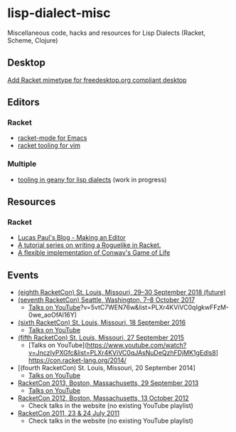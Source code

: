 # lisp-dialect-misc
Miscellaneous code, hacks and resources for Lisp Dialects (Racket, Scheme, Clojure)

## Desktop

[Add Racket mimetype for freedesktop.org compliant desktop](desktop/install_racket_mimetype.sh)

## Editors

### Racket
* [racket-mode for Emacs](https://github.com/greghendershott/racket-mode)
* [racket tooling for vim](https://github.com/wlangstroth/vim-racket)

### Multiple
* [tooling in geany for lisp dialects](https://github.com/quipa/geany/tree/lisp_dialects) (work in progress)

## Resources

### Racket
* [Lucas Paul's Blog - Making an Editor](www.cs.yale.edu/homes/lucas.paul/posts/2017-07-31-making-an-editor.html)
* [A tutorial series on writing a Roguelike in Racket.](https://github.com/jpverkamp/racket-roguelike)
* [A flexible implementation of Conway's Game of Life](https://www.refsmmat.com/posts/2016-01-25-conway-game-of-life.html)


## Events 
* [(eighth RacketCon) St. Louis, Missouri, 29–30 September 2018 (future)](https://con.racket-lang.org/)
* [(seventh RacketCon) Seattle, Washington, 7–8 October 2017](http://con.racket-lang.org/2017)
    * [Talks on YouTube](https://www.youtube.com/watch)?v=5vtC7WEN76w&list=PLXr4KViVC0qIgkwFFzM-0we_aoOfAl16Y)
* [(sixth RacketCon) St. Louis, Missouri, 18 September  2016](https://con.racket-lang.org/2016/)
    * [Talks on YouTube](https://www.youtube.com/watch?v=nOyIKCszNeI&list=PLXr4KViVC0qKSiKGO6Vz9EtxUfKPb1Ma0)
* [(fifth RacketCon) St. Louis, Missouri, 27 September 2015](https://con.racket-lang.org/2015/)
    * [Talks on YouTube](https://www.youtube.com/watch?v=JnczIyPXGfc&list=PLXr4KViVC0qJAsNuDeQzhFDjMK1gEdls8]
    https://con.racket-lang.org/2014/
* [(fourth RacketCon) St. Louis, Missouri, 20 September 2014]
    * [Talks on YouTube](https://www.youtube.com/watch?v=2ZrM0aYaqJM&list=PLXr4KViVC0qI9t3lizitiFJ1cFIeN2Gdh)
* [RacketCon 2013, Boston, Massachusetts, 29 September 2013](https://con.racket-lang.org/2013/)
    * [Talks on YouTube](https://www.youtube.com/watch?v=37owCjWnkK0&list=PLXr4KViVC0qLyXpinlARzSDWaQTCzaGw3)
* [RacketCon 2012, Boston, Massachusetts, 13 October 2012](https://con.racket-lang.org/2012/)
    * Check talks in the website (no existing YouTube playlist)
* [RacketCon 2011, 23 & 24 July 2011](https://con.racket-lang.org/2011/)
    * Check talks in the website (no existing YouTube playlist)
